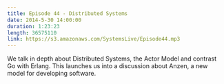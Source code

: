 ```yaml
--- 
title: Episode 44 - Distributed Systems
date: 2014-5-30 14:00:00
duration: 1:23:23
length: 36575110
link: https://s3.amazonaws.com/SystemsLive/Episode44.mp3
---
```


We talk in depth about Distributed Systems, the Actor Model and contrast Go with Erlang. This launches us into a discussion about Anzen, a new model for developing software.